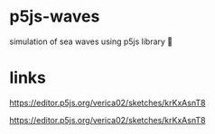 # p5js-waves
simulation of sea waves using p5js library 🌊



# links
https://editor.p5js.org/verica02/sketches/krKxAsnT8

https://editor.p5js.org/verica02/sketches/krKxAsnT8
